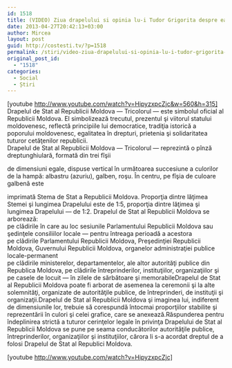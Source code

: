 ```yaml
---
id: 1518
title: (VIDEO) Ziua drapelului si opinia lu-i Tudor Grigorita despre ea
date: 2013-04-27T20:42:13+03:00
author: Mircea
layout: post
guid: http://costesti.tv/?p=1518
permalink: /stiri/video-ziua-drapelului-si-opinia-lu-i-tudor-grigorita-despre-ea-2/
original_post_id:
  - "1518"
categories:
  - Social
  - Știri
---
```

[youtube http://www.youtube.com/watch?v=HipyzxpcZjc&w=560&h=315]  
Drapelul de Stat al Republicii Moldova &mdash; Tricolorul &mdash; este simbolul oficial al Republicii Moldova. El simbolizează trecutul, prezentul şi viitorul statului moldovenesc, reflectă principiile lui democratice, tradiţia istorică a poporului moldovenesc, egalitatea &icirc;n drepturi, prietenia şi solidaritatea tuturor cetăţenilor republicii.  
Drapelul de Stat al Republicii Moldova &mdash; Tricolorul &mdash; reprezintă o p&icirc;nză dreptunghiulară, formată din trei f&icirc;şii 

  
de dimensiuni egale, dispuse vertical &icirc;n următoarea succesiune a culorilor de la hampă: albastru (azuriu), galben, roşu. &Icirc;n centru, pe f&icirc;şia de culoare galbenă este 

imprimată Stema de Stat a Republicii Moldova. Proporţia dintre lăţimea Stemei şi lungimea Drapelului este de 1:5, proporţia dintre lăţimea şi lungimea Drapelului &mdash; de 1:2. Drapelul de Stat al Republicii Moldova se arborează:  
pe clădirile &icirc;n care au loc sesiunile Parlamentului Republicii Moldova sau şedinţele consiliilor locale &mdash; pentru &icirc;ntreaga perioadă a acestora  
pe clădirile Parlamentului Republicii Moldova, Preşedinţiei Republicii Moldova, Guvernului Republicii Moldova, organelor administraţiei publice locale-permanent  
pe clădirile ministerelor, departamentelor, ale altor autorităţi publice din Republica Moldova, pe clădirile &icirc;ntreprinderilor, instituţiilor, organizaţiilor şi pe casele de locuit &mdash; &icirc;n zilele de sărbătoare şi memorabileDrapelul de Stat al Republicii Moldova poate fi arborat de asemenea la ceremonii şi la alte solemnităţi, organizate de autorităţile publice, de &icirc;ntreprinderi, de instituţii şi organizaţii.Drapelul de Stat al Republicii Moldova şi imaginea lui, indiferent de dimensiunile lor, trebuie să corespundă &icirc;ntocmai proporţiilor stabilite şi reprezentării &icirc;n culori şi celei grafice, care se anexează.Răspunderea pentru &icirc;ndeplinirea strictă a tuturor cerinţelor legale &icirc;n privinţa Drapelului de Stat al Republicii Moldova se pune pe seama conducătorilor autorităţile publice, &icirc;ntreprinderilor, organizaţiilor şi instituţiilor, cărora li s-a acordat dreptul de a folosi Drapelul de Stat al Republici Moldova. 

[youtube http://www.youtube.com/watch?v=HipyzxpcZjc]